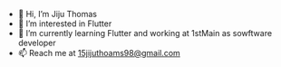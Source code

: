 - 👋 Hi, I’m Jiju Thomas
- 👀 I’m interested in Flutter
- 🌱 I’m currently learning Flutter and working at 1stMain as sowftware developer 
- 📫 Reach me at 15jijuthoams98@gmail.com

